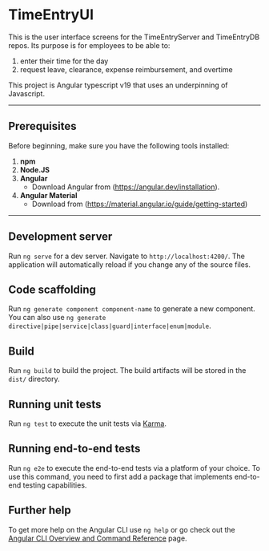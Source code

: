 # TimeEntryUI
   This is the user interface screens for the TimeEntryServer and TimeEntryDB repos.
Its purpose is for employees to be able to:
   1) enter their time for the day
   2) request leave, clearance, expense reimbursement, and overtime

This project is Angular typescript v19 that uses an underpinning of Javascript.  

---

## Prerequisites

Before beginning, make sure you have the following tools installed:

1. **npm**
2. **Node.JS**
3. **Angular**
   - Download Angular from (https://angular.dev/installation).
4. **Angular Material**
   - Download from (https://material.angular.io/guide/getting-started)
---

## Development server

Run `ng serve` for a dev server. Navigate to `http://localhost:4200/`. The application will automatically reload if you change any of the source files.

## Code scaffolding

Run `ng generate component component-name` to generate a new component. You can also use `ng generate directive|pipe|service|class|guard|interface|enum|module`.

## Build

Run `ng build` to build the project. The build artifacts will be stored in the `dist/` directory.

## Running unit tests

Run `ng test` to execute the unit tests via [Karma](https://karma-runner.github.io).

## Running end-to-end tests

Run `ng e2e` to execute the end-to-end tests via a platform of your choice. To use this command, you need to first add a package that implements end-to-end testing capabilities.

## Further help

To get more help on the Angular CLI use `ng help` or go check out the [Angular CLI Overview and Command Reference](https://angular.io/cli) page.
